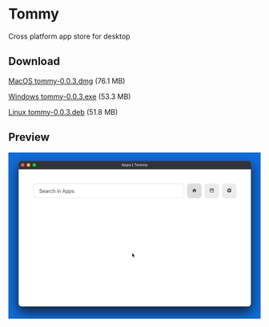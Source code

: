 # Tommy

Cross platform app store for desktop

## Download

[MacOS tommy-0.0.3.dmg](https://github.com/ozgrozer/tommy/releases/download/v0.0.3/tommy-0.0.3.dmg) (76.1 MB)

[Windows tommy-0.0.3.exe](https://github.com/ozgrozer/tommy/releases/download/v0.0.3/tommy-0.0.3.exe) (53.3 MB)

[Linux tommy-0.0.3.deb](https://github.com/ozgrozer/tommy/releases/download/v0.0.3/tommy-0.0.3.deb) (51.8 MB)

## Preview

![](./preview/3.gif)
